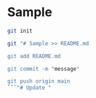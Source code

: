 # Sample

```bash
git init

git "# Sample >> README.md

git add README.md

git commit -m "message"

git push origin main
```"# Update "
